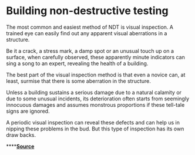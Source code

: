 # Building non-destructive testing

The most common and easiest method of NDT is visual inspection. A trained eye can easily find out any apparent visual aberrations in a structure. 

Be it a crack, a stress mark, a damp spot or an unusual touch up on a surface, when carefully observed, these apparently minute indicators can sing a song to an expert, revealing the health of a building. 

The best part of the visual inspection method is that even a novice can, at least, surmise that there is some aberration in the structure. 

Unless a building sustains a serious damage due to a natural calamity or due to some unusual incidents, its deterioration often starts from seemingly innocuous damages and assumes monstrous proportions if these tell-tale signs are ignored. 

A periodic visual inspection can reveal these defects and can help us in nipping these problems in the bud. But this type of inspection has its own draw backs.

\*\*\*\*[**Source**](https://www.thehindu.com/todays-paper/tp-features/tp-propertyplus/use-latest-technologies-for-testing-buildings-strength/article12556936.ece) 

